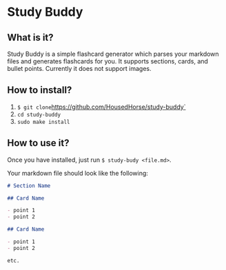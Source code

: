 # Study Buddy

## What is it?

Study Buddy is a simple flashcard generator which parses your markdown files and generates flashcards for you. It supports sections, cards, and bullet points. Currently it does not support images.

## How to install?

1. `$ git clone`https://github.com/HousedHorse/study-buddy`
1. `cd study-buddy`
1. `sudo make install`

## How to use it?

Once you have installed, just run `$ study-budy <file.md>`.

Your markdown file should look like the following:

``` markdown
# Section Name

## Card Name

- point 1
- point 2

## Card Name

- point 1
- point 2

etc.
```
